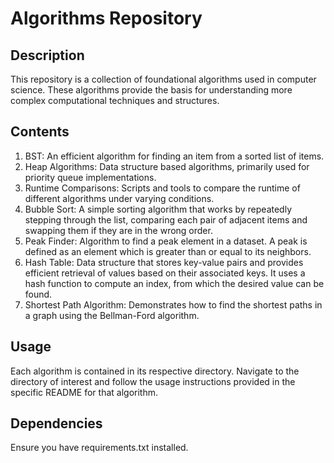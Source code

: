 # Algorithms Repository

## Description
This repository is a collection of foundational algorithms used in computer science. These algorithms provide the basis for understanding more complex computational techniques and structures.

## Contents

1. BST: An efficient algorithm for finding an item from a sorted list of items.
2. Heap Algorithms: Data structure based algorithms, primarily used for priority queue implementations.
3. Runtime Comparisons: Scripts and tools to compare the runtime of different algorithms under varying conditions.
4. Bubble Sort: A simple sorting algorithm that works by repeatedly stepping through the list, comparing each pair of adjacent items and swapping them if they are in the wrong order.
5. Peak Finder: Algorithm to find a peak element in a dataset. A peak is defined as an element which is greater than or equal to its neighbors.
6. Hash Table: Data structure that stores key-value pairs and provides efficient retrieval of values based on their associated keys. It uses a hash function to compute an index, from which the desired value can be found.
7. Shortest Path Algorithm: Demonstrates how to find the shortest paths in a graph using the Bellman-Ford algorithm.

## Usage

Each algorithm is contained in its respective directory. Navigate to the directory of interest and follow the usage instructions provided in the specific README for that algorithm.

## Dependencies

Ensure you have requirements.txt installed.

